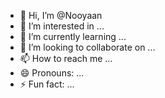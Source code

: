 - 👋 Hi, I’m @Nooyaan
- 👀 I’m interested in ...
- 🌱 I’m currently learning ...
- 💞️ I’m looking to collaborate on ...
- 📫 How to reach me ...
- 😄 Pronouns: ...
- ⚡ Fun fact: ...

<!---
Nooyaan/Nooyaan is a ✨ special ✨ repository because its `README.md` (this file) appears on your GitHub profile.
You can click the Preview link to take a look at your changes.
--->
